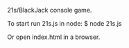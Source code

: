 21s/BlackJack console game.

To start run 21s.js in node: 
    $ node 21s.js
    
Or open index.html in a browser.

